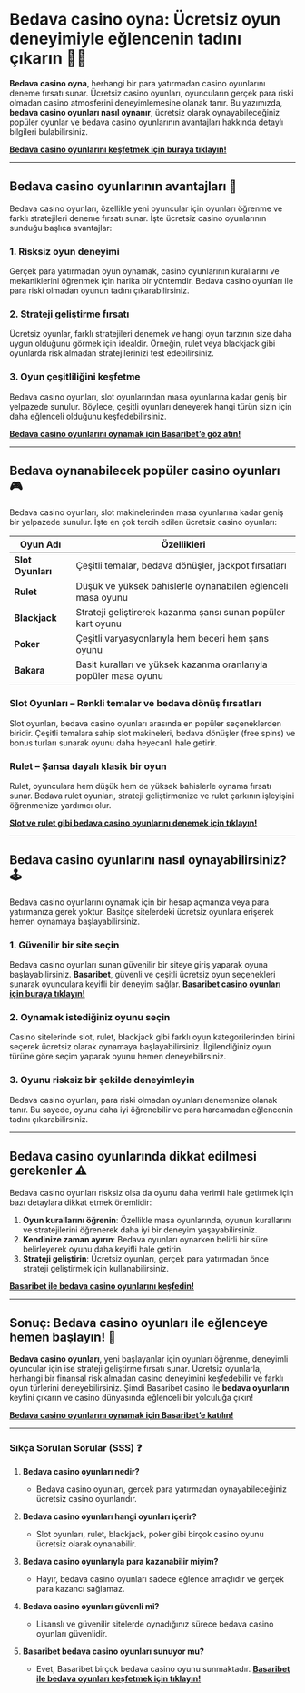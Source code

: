 # Bedava casino oyna: Ücretsiz oyun deneyimiyle eğlencenin tadını çıkarın 🎰💸

**Bedava casino oyna**, herhangi bir para yatırmadan casino oyunlarını deneme fırsatı sunar. Ücretsiz casino oyunları, oyuncuların gerçek para riski olmadan casino atmosferini deneyimlemesine olanak tanır. Bu yazımızda, **bedava casino oyunları nasıl oynanır**, ücretsiz olarak oynayabileceğiniz popüler oyunlar ve bedava casino oyunlarının avantajları hakkında detaylı bilgileri bulabilirsiniz.

[**Bedava casino oyunlarını keşfetmek için buraya tıklayın!**](https://casinotr.link/gWCRZ4)

---

## Bedava casino oyunlarının avantajları 🎲

Bedava casino oyunları, özellikle yeni oyuncular için oyunları öğrenme ve farklı stratejileri deneme fırsatı sunar. İşte ücretsiz casino oyunlarının sunduğu başlıca avantajlar:

### **1. Risksiz oyun deneyimi**
Gerçek para yatırmadan oyun oynamak, casino oyunlarının kurallarını ve mekaniklerini öğrenmek için harika bir yöntemdir. Bedava casino oyunları ile para riski olmadan oyunun tadını çıkarabilirsiniz.

### **2. Strateji geliştirme fırsatı**
Ücretsiz oyunlar, farklı stratejileri denemek ve hangi oyun tarzının size daha uygun olduğunu görmek için idealdir. Örneğin, rulet veya blackjack gibi oyunlarda risk almadan stratejilerinizi test edebilirsiniz.

### **3. Oyun çeşitliliğini keşfetme**
Bedava casino oyunları, slot oyunlarından masa oyunlarına kadar geniş bir yelpazede sunulur. Böylece, çeşitli oyunları deneyerek hangi türün sizin için daha eğlenceli olduğunu keşfedebilirsiniz.

[**Bedava casino oyunlarını oynamak için Basaribet’e göz atın!**](https://casinotr.link/gWCRZ4)

---

## Bedava oynanabilecek popüler casino oyunları 🎮

Bedava casino oyunları, slot makinelerinden masa oyunlarına kadar geniş bir yelpazede sunulur. İşte en çok tercih edilen ücretsiz casino oyunları:

| **Oyun Adı**              | **Özellikleri**                                                    |
|---------------------------|--------------------------------------------------------------------|
| **Slot Oyunları**         | Çeşitli temalar, bedava dönüşler, jackpot fırsatları               |
| **Rulet**                 | Düşük ve yüksek bahislerle oynanabilen eğlenceli masa oyunu        |
| **Blackjack**             | Strateji geliştirerek kazanma şansı sunan popüler kart oyunu       |
| **Poker**                 | Çeşitli varyasyonlarıyla hem beceri hem şans oyunu                 |
| **Bakara**                | Basit kuralları ve yüksek kazanma oranlarıyla popüler masa oyunu   |

### **Slot Oyunları** – Renkli temalar ve bedava dönüş fırsatları
Slot oyunları, bedava casino oyunları arasında en popüler seçeneklerden biridir. Çeşitli temalara sahip slot makineleri, bedava dönüşler (free spins) ve bonus turları sunarak oyunu daha heyecanlı hale getirir.

### **Rulet** – Şansa dayalı klasik bir oyun
Rulet, oyunculara hem düşük hem de yüksek bahislerle oynama fırsatı sunar. Bedava rulet oyunları, strateji geliştirmenize ve rulet çarkının işleyişini öğrenmenize yardımcı olur.

[**Slot ve rulet gibi bedava casino oyunlarını denemek için tıklayın!**](https://casinotr.link/gWCRZ4)

---

## Bedava casino oyunlarını nasıl oynayabilirsiniz? 🕹️

Bedava casino oyunlarını oynamak için bir hesap açmanıza veya para yatırmanıza gerek yoktur. Basitçe sitelerdeki ücretsiz oyunlara erişerek hemen oynamaya başlayabilirsiniz.

### **1. Güvenilir bir site seçin**
Bedava casino oyunları sunan güvenilir bir siteye giriş yaparak oyuna başlayabilirsiniz. **Basaribet**, güvenli ve çeşitli ücretsiz oyun seçenekleri sunarak oyunculara keyifli bir deneyim sağlar. [**Basaribet casino oyunları için buraya tıklayın!**](https://casinotr.link/gWCRZ4)

### **2. Oynamak istediğiniz oyunu seçin**
Casino sitelerinde slot, rulet, blackjack gibi farklı oyun kategorilerinden birini seçerek ücretsiz olarak oynamaya başlayabilirsiniz. İlgilendiğiniz oyun türüne göre seçim yaparak oyunu hemen deneyebilirsiniz.

### **3. Oyunu risksiz bir şekilde deneyimleyin**
Bedava casino oyunları, para riski olmadan oyunları denemenize olanak tanır. Bu sayede, oyunu daha iyi öğrenebilir ve para harcamadan eğlencenin tadını çıkarabilirsiniz.

---

## Bedava casino oyunlarında dikkat edilmesi gerekenler ⚠️

Bedava casino oyunları risksiz olsa da oyunu daha verimli hale getirmek için bazı detaylara dikkat etmek önemlidir:

1. **Oyun kurallarını öğrenin**: Özellikle masa oyunlarında, oyunun kurallarını ve stratejilerini öğrenerek daha iyi bir deneyim yaşayabilirsiniz.
2. **Kendinize zaman ayırın**: Bedava oyunları oynarken belirli bir süre belirleyerek oyunu daha keyifli hale getirin.
3. **Strateji geliştirin**: Ücretsiz oyunları, gerçek para yatırmadan önce strateji geliştirmek için kullanabilirsiniz.

[**Basaribet ile bedava casino oyunlarını keşfedin!**](https://casinotr.link/gWCRZ4)

---

## Sonuç: Bedava casino oyunları ile eğlenceye hemen başlayın! 🎉

**Bedava casino oyunları**, yeni başlayanlar için oyunları öğrenme, deneyimli oyuncular için ise strateji geliştirme fırsatı sunar. Ücretsiz oyunlarla, herhangi bir finansal risk almadan casino deneyimini keşfedebilir ve farklı oyun türlerini deneyebilirsiniz. Şimdi Basaribet casino ile **bedava oyunların** keyfini çıkarın ve casino dünyasında eğlenceli bir yolculuğa çıkın!

[**Bedava casino oyunlarını oynamak için Basaribet’e katılın!**](https://casinotr.link/gWCRZ4)

---

### Sıkça Sorulan Sorular (SSS) ❓

1. **Bedava casino oyunları nedir?**
   - Bedava casino oyunları, gerçek para yatırmadan oynayabileceğiniz ücretsiz casino oyunlarıdır.

2. **Bedava casino oyunları hangi oyunları içerir?**
   - Slot oyunları, rulet, blackjack, poker gibi birçok casino oyunu ücretsiz olarak oynanabilir.

3. **Bedava casino oyunlarıyla para kazanabilir miyim?**
   - Hayır, bedava casino oyunları sadece eğlence amaçlıdır ve gerçek para kazancı sağlamaz.

4. **Bedava casino oyunları güvenli mi?**
   - Lisanslı ve güvenilir sitelerde oynadığınız sürece bedava casino oyunları güvenlidir. 

5. **Basaribet bedava casino oyunları sunuyor mu?**
   - Evet, Basaribet birçok bedava casino oyunu sunmaktadır. [**Basaribet ile bedava oyunları keşfetmek için tıklayın!**](https://casinotr.link/gWCRZ4)
